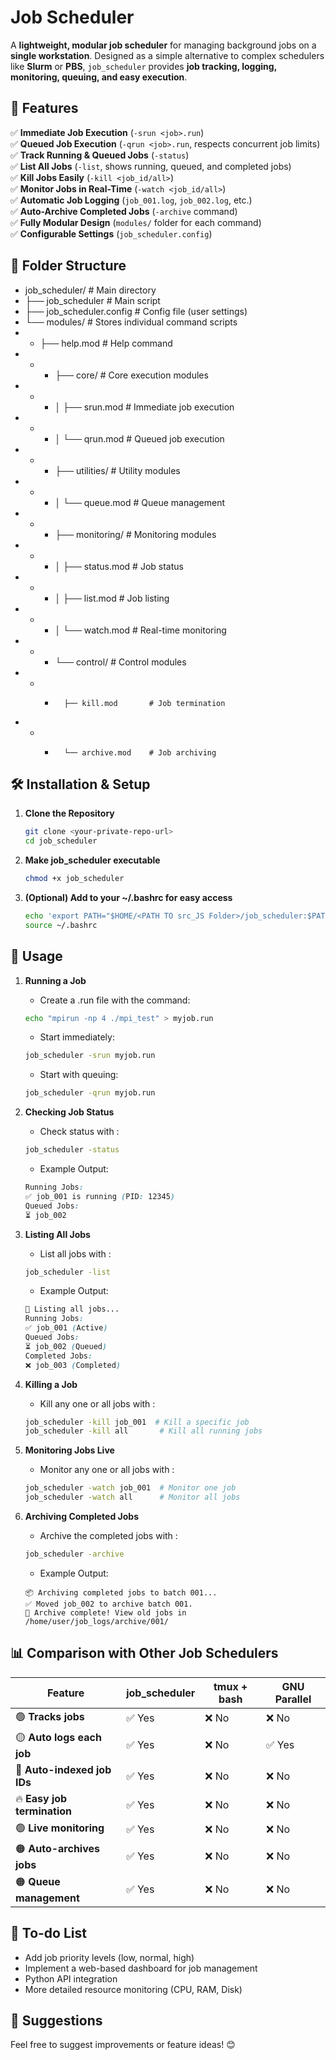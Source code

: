 # Job Scheduler

A **lightweight, modular job scheduler** for managing background jobs on a **single workstation**. Designed as a simple alternative to complex schedulers like **Slurm** or **PBS**, `job_scheduler` provides **job tracking, logging, monitoring, queuing, and easy execution**.

## 🚀 Features
✅ **Immediate Job Execution** (`-srun <job>.run`)  
✅ **Queued Job Execution** (`-qrun <job>.run`, respects concurrent job limits)  
✅ **Track Running & Queued Jobs** (`-status`)  
✅ **List All Jobs** (`-list`, shows running, queued, and completed jobs)  
✅ **Kill Jobs Easily** (`-kill <job_id/all>`)  
✅ **Monitor Jobs in Real-Time** (`-watch <job_id/all>`)  
✅ **Automatic Job Logging** (`job_001.log`, `job_002.log`, etc.)  
✅ **Auto-Archive Completed Jobs** (`-archive` command)  
✅ **Fully Modular Design** (`modules/` folder for each command)  
✅ **Configurable Settings** (`job_scheduler.config`)  

## 📂 Folder Structure

- job_scheduler/             # Main directory
- ├── job_scheduler          # Main script
- ├── job_scheduler.config   # Config file (user settings)
- └── modules/               # Stores individual command scripts
- -    ├── help.mod           # Help command
- - -   ├── core/              # Core execution modules
- - -   │   ├── srun.mod       # Immediate job execution
- - -   │   └── qrun.mod       # Queued job execution
- - -   ├── utilities/         # Utility modules
- - -   │   └── queue.mod      # Queue management
- - -   ├── monitoring/        # Monitoring modules
- - -   │   ├── status.mod     # Job status
- - -   │   ├── list.mod       # Job listing
- - -   │   └── watch.mod      # Real-time monitoring
- - -   └── control/           # Control modules
- - -       ├── kill.mod       # Job termination
- - -       └── archive.mod    # Job archiving





## 🛠 Installation & Setup
1. **Clone the Repository**
   ```bash
   git clone <your-private-repo-url>
   cd job_scheduler
   ```

2. **Make job_scheduler executable**
   ```bash
   chmod +x job_scheduler
   ```

3. **(Optional) Add to your ~/.bashrc for easy access**
   ```bash
   echo 'export PATH="$HOME/<PATH TO src_JS Folder>/job_scheduler:$PATH"' >> ~/.bashrc
   source ~/.bashrc
   ```


## 🔧 Usage
1. **Running a Job**
   
   - Create a .run file with the command:
   ```bash
   echo "mpirun -np 4 ./mpi_test" > myjob.run
   ```

   - Start immediately:
   ```bash
   job_scheduler -srun myjob.run
   ```

   - Start with queuing:
   ```bash
   job_scheduler -qrun myjob.run
   ```

2. **Checking Job Status**
   - Check status with :
   ```bash
   job_scheduler -status
   ```
   
   - Example Output:
   ```scss
   Running Jobs:
   ✅ job_001 is running (PID: 12345)
   Queued Jobs:
   ⏳ job_002
   ```

3. **Listing All Jobs**
   - List all jobs with :
   ```bash
   job_scheduler -list
   ```
   
   - Example Output:
   ```scss
   📜 Listing all jobs...
   Running Jobs:
   ✅ job_001 (Active)
   Queued Jobs:
   ⏳ job_002 (Queued)
   Completed Jobs:
   ❌ job_003 (Completed)
   ```

4. **Killing a Job**
   - Kill any one or all jobs with :
   ```bash
   job_scheduler -kill job_001  # Kill a specific job
   job_scheduler -kill all       # Kill all running jobs
   ```

5. **Monitoring Jobs Live**
   - Monitor any one or all jobs with :
   ```bash
   job_scheduler -watch job_001  # Monitor one job
   job_scheduler -watch all      # Monitor all jobs
   ```

6. **Archiving Completed Jobs**
   - Archive the completed jobs with :
   ```bash
   job_scheduler -archive
   ```
   
   - Example Output:
   ```pgsql
   📦 Archiving completed jobs to batch 001...
   ✅ Moved job_002 to archive batch 001.
   🎯 Archive complete! View old jobs in /home/user/job_logs/archive/001/
   ```


## 📊 Comparison with Other Job Schedulers

| **Feature**                | **job_scheduler**  | **tmux + bash**  | **GNU Parallel** |
|----------------------------|-------------------|------------------|------------------|
| 🟢 **Tracks jobs**          | ✅ Yes  | ❌ No | ❌ No |
| 🟡 **Auto logs each job**   | ✅ Yes  | ❌ No | ✅ Yes |
| 🔴 **Auto-indexed job IDs** | ✅ Yes  | ❌ No | ❌ No |
| 🔥 **Easy job termination** | ✅ Yes | ❌ No | ❌ No |
| 🟢 **Live monitoring**      | ✅ Yes | ❌ No | ❌ No |
| 🟠 **Auto-archives jobs**   | ✅ Yes | ❌ No | ❌ No |
| 🟠 **Queue management**     | ✅ Yes | ❌ No | ❌ No |





## 🔮 To-do List

   - Add job priority levels (low, normal, high)
   - Implement a web-based dashboard for job management
   - Python API integration
   - More detailed resource monitoring (CPU, RAM, Disk)



## 🤝 Suggestions
Feel free to suggest improvements or feature ideas! 😊
